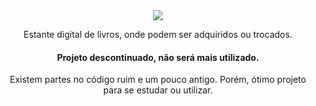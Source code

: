 <div align="center">
<img src="https://i.imgur.com/leaCDPG.png">

Estante digital de livros, onde podem ser adquiridos ou trocados.

#### Projeto descontinuado, não será mais utilizado. 
Existem partes no código ruim e um pouco antigo. Porém, ótimo projeto para se estudar ou utilizar.
</div>
